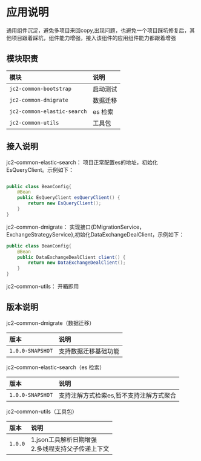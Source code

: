 # 应用说明
通用组件沉淀，避免多项目来回copy,出现问题，也避免一个项目踩坑修复后，其他项目跟着踩坑，组件能力增强，接入该组件的应用组件能力都跟着增强

## 模块职责

| 模块                          | 说明    |
|:----------------------------|:------|
| `jc2-common-bootstrap`      | 启动测试  |
| `jc2-common-dmigrate`       | 数据迁移  |
| `jc2-common-elastic-search` | es 检索 |
| `jc2-common-utils`          | 工具包   |

## 接入说明

jc2-common-elastic-search： 项目正常配置es的地址，初始化EsQueryClient。示例如下：
```java

public class BeanConfig{
    @Bean
    public EsQueryClient esQueryClient() {
        return new EsQueryClient();
    } 
}

```

jc2-common-dmigrate： 实现接口{DMigrationService，ExchangeStrategyService},初始化DataExchangeDealClient，示例如下：
```java
public class BeanConfig{
    @Bean
    public DataExchangeDealClient client() {
        return new DataExchangeDealClient();
    }
}

```
jc2-common-utils： 开箱即用

## 版本说明
jc2-common-dmigrate（数据迁移）

| 版本                          | 说明         |
|:----------------------------|:-----------|
| `1.0.0-SNAPSHOT`            | 支持数据迁移基础功能 |



jc2-common-elastic-search（es 检索）

| 版本                          | 说明                    |
|:----------------------------|:----------------------|
| `1.0.0-SNAPSHOT`            | 支持注解方式检索es,暂不支持注解方式聚合 |


jc2-common-utils（工具包）

| 版本      | 说明                                |
|:--------|:----------------------------------|
| `1.0.0` | 1.json工具解析日期增强<br/>2.多线程支持父子传递上下文 |
